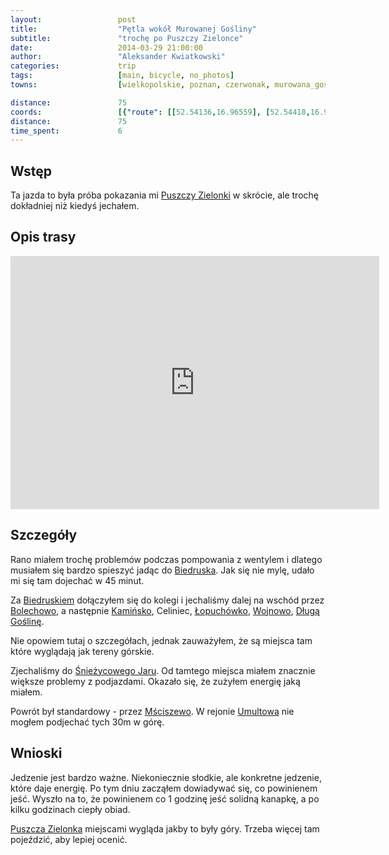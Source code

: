 ```yaml
---
layout:                 post
title:                  "Pętla wokół Murowanej Gośliny"
subtitle:               "trochę po Puszczy Zielonce"
date:                   2014-03-29 21:00:00
author:                 "Aleksander Kwiatkowski"
categories:             trip
tags:                   [main, bicycle, no_photos]
towns:                  [wielkopolskie, poznan, czerwonak, murowana_goslina]

distance:               75
coords:                 [{"route": [[52.54136,16.96559], [52.54418,16.99186], [52.53097,17.02233], [52.53504,17.05108], [52.52924,17.07254], [52.55691,17.11485], [52.57381,17.10747], [52.58852,17.08704], [52.62756,17.03649], [52.62251,17.00533], [52.60922,16.98542], [52.60802,16.93555], [52.61188,16.92585], [52.61891,16.93693], [52.60911,16.95658], [52.58404,16.97177], [52.57632,16.96002], [52.54130,16.96551]], "type": "bicycle"}]
distance:               75
time_spent:             6
---
```


[wiki-puszcza-zielonka]:          https://pl.wikipedia.org/wiki/Park_Krajobrazowy_Puszcza_Zielonka
[wiki-sniezycowy-jar]:            https://pl.wikipedia.org/wiki/Rezerwat_przyrody_%C5%9Anie%C5%BCycowy_Jar
[wiki-msciszewo]:                 https://pl.wikipedia.org/wiki/M%C5%9Bciszewo
[wiki-biedrusko]:                 https://pl.wikipedia.org/wiki/Biedrusko
[wiki-bolechowo]:                 https://pl.wikipedia.org/wiki/Bolechowo_(wojew%C3%B3dztwo_wielkopolskie)
[wiki-kaminsko]:                  https://pl.wikipedia.org/wiki/Kami%C5%84sko_(wojew%C3%B3dztwo_wielkopolskie)
[wiki-lopuchowko]:                https://pl.wikipedia.org/wiki/%C5%81opuch%C3%B3wko_(gaj%C3%B3wka_w_gminie_Murowana_Go%C5%9Blina)
[wiki-wojnowo]:                   https://pl.wikipedia.org/wiki/Wojnowo_(wojew%C3%B3dztwo_wielkopolskie)
[wiki-dluga-goslina]:             https://pl.wikipedia.org/wiki/D%C5%82uga_Go%C5%9Blina
[wiki-umultowo]:                  https://pl.wikipedia.org/wiki/Umultowo

Wstęp
-----

Ta jazda to była próba pokazania mi [Puszczy Zielonki][wiki-puszcza-zielonka]
w skrócie, ale trochę dokładniej niż kiedyś jechałem.

Opis trasy
----------

<iframe height='405' width='590' frameborder='0' allowtransparency='true' scrolling='no' src='https://www.strava.com/activities/137169014/embed/e80e803b236dfbbaf24d5f416353691d0a00bf60'></iframe>

Szczegóły
---------

Rano miałem trochę problemów podczas pompowania z wentylem i dlatego musiałem się
bardzo spieszyć jadąc do [Biedruska][wiki-biedrusko]. Jak się nie mylę, udało mi
się tam dojechać w 45 minut.

Za [Biedruskiem][wiki-biedrusko] dołączyłem się do kolegi i jechaliśmy dalej
na wschód przez [Bolechowo][wiki-bolechowo], a następnie [Kamińsko][wiki-kaminsko],
Celiniec, [Łopuchówko][wiki-lopuchowko], [Wojnowo][wiki-wojnowo],
[Długą Goślinę][wiki-dluga-goslina].

Nie opowiem tutaj o szczegółach, jednak zauważyłem, że są miejsca tam które wyglądają
jak tereny górskie.

Zjechaliśmy do [Śnieżycowego Jaru][wiki-sniezycowy-jar]. Od tamtego miejsca miałem
znacznie większe problemy z podjazdami. Okazało się, że zużyłem energię jaką miałem.

Powrót był standardowy - przez [Mściszewo][wiki-msciszewo]. W rejonie
[Umultowa][wiki-umultowo] nie mogłem podjechać tych 30m w górę.

Wnioski
-------

Jedzenie jest bardzo ważne. Niekoniecznie słodkie, ale konkretne jedzenie,
które daje energię. Po tym dniu zacząłem dowiadywać się, co powinienem jeść.
Wyszło na to, że powinienem co 1 godzinę jeść solidną kanapkę, a po kilku godzinach
ciepły obiad.

[Puszcza Zielonka][wiki-puszcza-zielonka] miejscami wygląda jakby to były
góry. Trzeba więcej tam pojeździć, aby lepiej ocenić.
